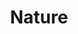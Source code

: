 ---
title       : "Nature"
description : "Nature float"
imageUrl   : "/assets/img/project-2.jpg"
imageAlt    : "project-2"
---
